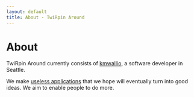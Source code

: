```yaml
---
layout: default
title: About - TwiRpin Around
---
```


# About

TwiRpin Around currently consists of [kmwallio](https://1.6km.me), a software developer in Seattle.

We make [useless applications](/projects) that we hope will eventually turn into good ideas. We aim to enable people to do more.

